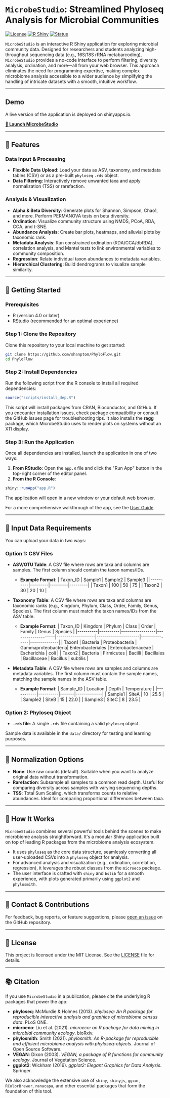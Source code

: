 # `MicrobeStudio`: Streamlined Phyloseq Analysis for Microbial Communities

[![License](https://img.shields.io/badge/license-MIT-blue.svg)](LICENSE)
[![R Shiny](https://img.shields.io/badge/built%20with-R%20Shiny-blue)](https://shiny.rstudio.com/)
[![Status](https://img.shields.io/badge/status-active-brightgreen)]()

`MicrobeStudio` is an interactive R Shiny application for exploring microbial community data. Designed for researchers and students analyzing high-throughput sequencing data (e.g., 16S/18S rRNA metabarcoding), `MicrobeStudio` provides a no-code interface to perform filtering, diversity analysis, ordination, and more—all from your web browser. This approach eliminates the need for programming expertise, making complex microbiome analysis accessible to a wider audience by simplifying the handling of intricate datasets with a smooth, intuitive workflow.

---

## Demo

A live version of the application is deployed on shinyapps.io.

**[🚀 Launch MicrobeStudio](https://shanptom.shinyapps.io/MicrobeStudio)**

---
## 🚀 Features

### Data Input & Processing
- **Flexible Data Upload**: Load your data as ASV, taxonomy, and metadata tables (CSV) or as a pre-built `phyloseq` `.rds` object.
- **Data Filtering**: Interactively remove unwanted taxa and apply normalization (TSS) or rarefaction.

### Analysis & Visualization
- **Alpha & Beta Diversity**: Generate plots for Shannon, Simpson, Chao1, and more. Perform PERMANOVA tests on beta diversity.
- **Ordination**: Visualize community structure using NMDS, PCoA, RDA, CCA, and t-SNE.
- **Abundance Analysis**: Create bar plots, heatmaps, and alluvial plots by taxonomic rank.
- **Metadata Analysis**: Run constrained ordination (RDA/CCA/dbRDA), correlation analysis, and Mantel tests to link environmental variables to community composition.
- **Regression**: Relate individual taxon abundances to metadata variables.
- **Hierarchical Clustering**: Build dendrograms to visualize sample similarity.

---

## 📂 Getting Started

### Prerequisites
- R (version 4.0 or later)
- RStudio (recommended for an optimal experience)

### Step 1: Clone the Repository
Clone this repository to your local machine to get started:
```bash
git clone https://github.com/shanptom/PhyloFlow.git
cd PhyloFlow
```

### Step 2: Install Dependencies
Run the following script from the R console to install all required dependencies:

```R
source("scripts/install_dep.R")
```
This script will install packages from CRAN, Bioconductor, and GitHub. If you encounter installation issues, check package compatibility or consult the GitHub issues page for troubleshooting tips.
It also installs the **ragg** package, which MicrobeStudio uses to render plots on systems without an X11 display.

### Step 3: Run the Application
Once all dependencies are installed, launch the application in one of two ways:
1. **From RStudio**: Open the `app.R` file and click the "Run App" button in the top-right corner of the editor panel.
2. **From the R Console**:

```R
shiny::runApp("app.R")
```

The application will open in a new window or your default web browser.

For a more comprehensive walkthrough of the app, see the [User Guide](docs/user_guide.md).

---

## 💾 Input Data Requirements

You can upload your data in two ways:

### Option 1: CSV Files
- **ASV/OTU Table**: A CSV file where rows are taxa and columns are samples. The first column should contain the taxon names/IDs.
  - **Example Format**:
    | Taxon_ID | Sample1 | Sample2 | Sample3 |
    |----------|---------|---------|---------|
    | Taxon1   | 100     | 50      | 75      |
    | Taxon2   | 30      | 20      | 10      |

- **Taxonomy Table**: A CSV file where rows are taxa and columns are taxonomic ranks (e.g., Kingdom, Phylum, Class, Order, Family, Genus, Species). The first column must match the taxon names/IDs from the ASV table.
  - **Example Format**:
    | Taxon_ID | Kingdom  | Phylum          | Class              | Order             | Family              | Genus         | Species      |
    |----------|----------|-----------------|--------------------|-------------------|---------------------|---------------|--------------|
    | Taxon1   | Bacteria | Proteobacteria  | Gammaproteobacteria| Enterobacteriales | Enterobacteriaceae  | Escherichia   | coli         |
    | Taxon2   | Bacteria | Firmicutes      | Bacilli            | Bacillales        | Bacillaceae         | Bacillus      | subtilis     |

- **Metadata Table**: A CSV file where rows are samples and columns are metadata variables. The first column must contain the sample names, matching the sample names in the ASV table.
  - **Example Format**:
    | Sample_ID | Location | Depth | Temperature |
    |-----------|----------|-------|-------------|
    | Sample1   | SiteA    | 10    | 25.5        |
    | Sample2   | SiteB    | 15    | 22.0        |
    | Sample3   | SiteC    | 8     | 23.5        |

### Option 2: Phyloseq Object
- **`.rds` file**: A single `.rds` file containing a valid `phyloseq` object.

Sample data is available in the `data/` directory for testing and learning purposes.

---

## 🔧 Normalization Options

- **None**: Use raw counts (default). Suitable when you want to analyze original data without transformation.
- **Rarefaction**: Subsample all samples to a common read depth. Useful for comparing diversity across samples with varying sequencing depths.
- **TSS**: Total Sum Scaling, which transforms counts to relative abundances. Ideal for comparing proportional differences between taxa.

---

## 🧠 How It Works

`MicrobeStudio` combines several powerful tools behind the scenes to make microbiome analysis straightforward. It's a modular Shiny application built on top of leading R packages from the microbiome analysis ecosystem.

- It uses `phyloseq` as the core data structure, seamlessly converting all user-uploaded CSVs into a `phyloseq` object for analysis.
- For advanced analysis and visualization (e.g., ordination, correlation, regression), it leverages the robust classes from the `microeco` package.
- The user interface is crafted with `shiny` and `bslib` for a smooth experience, with plots generated primarily using `ggplot2` and `phylosmith`.

---

## 🤝 Contact & Contributions

For feedback, bug reports, or feature suggestions, please [open an issue](https://github.com/shanptom/PhyloFlow/issues) on the GitHub repository.

---

## 📜 License

This project is licensed under the MIT License. See the [LICENSE](LICENSE) file for details.

---

## 📚 Citation

If you use `MicrobeStudio` in a publication, please cite the underlying R packages that power the app:

- **phyloseq**: McMurdie & Holmes (2013). *phyloseq: An R package for reproducible interactive analysis and graphics of microbiome census data*. PLoS ONE.
- **microeco**: Liu et al. (2021). *microeco: an R package for data mining in microbial community ecology*. bioRxiv.
- **phylosmith**: Smith (2021). *phylosmith: An R-package for reproducible and efficient microbiome analysis with phyloseq-objects*. Journal of Open Source Software.
- **VEGAN**: Dixon (2003). *VEGAN, a package of R functions for community ecology*. Journal of Vegetation Science.
- **ggplot2**: Wickham (2016). *ggplot2: Elegant Graphics for Data Analysis*. Springer.

We also acknowledge the extensive use of `shiny`, `shinyjs`, `ggcor`, `RColorBrewer`, `ranacapa`, and other essential packages that form the foundation of this tool.
